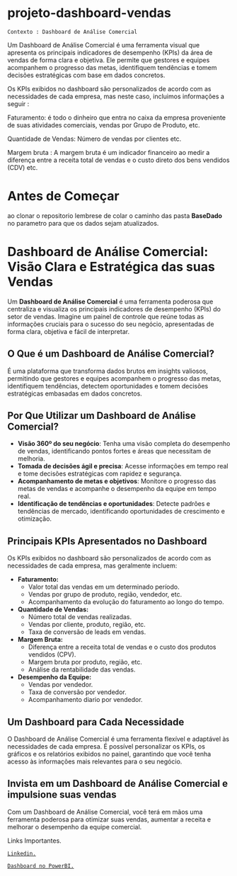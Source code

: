 # projeto-dashboard-vendas

    Contexto : Dashboard de Análise Comercial

Um Dashboard de Análise Comercial é uma ferramenta visual que apresenta os principais indicadores de desempenho (KPIs) da área de vendas de forma clara e objetiva. Ele permite que gestores e equipes acompanhem o progresso das metas, identifiquem tendências e tomem decisões estratégicas com base em dados concretos.

Os KPIs exibidos no dashboard são personalizados de acordo com as necessidades de cada empresa, mas neste caso, incluimos informações a seguir :

Faturamento: é todo o dinheiro que entra no caixa da empresa proveniente de suas atividades comerciais, vendas por Grupo de Produto, etc.

Quantidade de Vendas: Número de vendas por clientes etc.

Margem bruta : A margem bruta é um indicador financeiro ao medir a diferença entre a receita total de vendas e o custo direto dos bens vendidos (CDV) etc.

# Antes de Começar
 ao clonar o repositorio lembrese de colar o caminho das pasta **BaseDado** no parametro
para que os dados sejam atualizados.


# Dashboard de Análise Comercial: Visão Clara e Estratégica das suas Vendas

Um **Dashboard de Análise Comercial** é uma ferramenta poderosa que centraliza e visualiza os principais indicadores de desempenho (KPIs) do setor de vendas. Imagine um painel de controle que reúne todas as informações cruciais para o sucesso do seu negócio, apresentadas de forma clara, objetiva e fácil de interpretar.

## O Que é um Dashboard de Análise Comercial?

É uma plataforma que transforma dados brutos em insights valiosos, permitindo que gestores e equipes acompanhem o progresso das metas, identifiquem tendências, detectem oportunidades e tomem decisões estratégicas embasadas em dados concretos.

## Por Que Utilizar um Dashboard de Análise Comercial?

* **Visão 360º do seu negócio**: Tenha uma visão completa do desempenho de vendas, identificando pontos fortes e áreas que necessitam de melhoria.
* **Tomada de decisões ágil e precisa**: Acesse informações em tempo real e tome decisões estratégicas com rapidez e segurança.
* **Acompanhamento de metas e objetivos**: Monitore o progresso das metas de vendas e acompanhe o desempenho da equipe em tempo real.
* **Identificação de tendências e oportunidades**: Detecte padrões e tendências de mercado, identificando oportunidades de crescimento e otimização.

## Principais KPIs Apresentados no Dashboard

Os KPIs exibidos no dashboard são personalizados de acordo com as necessidades de cada empresa, mas geralmente incluem:

* **Faturamento:**
    * Valor total das vendas em um determinado período.
    * Vendas por grupo de produto, região, vendedor, etc.
    * Acompanhamento da evolução do faturamento ao longo do tempo.
* **Quantidade de Vendas:**
    * Número total de vendas realizadas.
    * Vendas por cliente, produto, região, etc.
    * Taxa de conversão de leads em vendas.
* **Margem Bruta:**
    * Diferença entre a receita total de vendas e o custo dos produtos vendidos (CPV).
    * Margem bruta por produto, região, etc.
    * Análise da rentabilidade das vendas.
* **Desempenho da Equipe:**
    * Vendas por vendedor.
    * Taxa de conversão por vendedor.
    * Acompanhamento diario por vendedor.

## Um Dashboard para Cada Necessidade

O Dashboard de Análise Comercial é uma ferramenta flexível e adaptável às necessidades de cada empresa. É possível personalizar os KPIs, os gráficos e os relatórios exibidos no painel, garantindo que você tenha acesso às informações mais relevantes para o seu negócio.

## Invista em um Dashboard de Análise Comercial e impulsione suas vendas

Com um Dashboard de Análise Comercial, você terá em mãos uma ferramenta poderosa para otimizar suas vendas, aumentar a receita e melhorar o desempenho da equipe comercial.


Links Importantes.

[`Linkedin.`](https://www.linkedin.com/in/ricardo-filgueiras-b4607b232/)

[`Dashboard no PowerBI.`](https://app.powerbi.com/view?r=eyJrIjoiN2M0NDRkZjgtZTEyNy00MDA4LTk2MTAtMTE1YmZkOThjMzY1IiwidCI6ImVhNmIyNzRlLTE4MmYtNDc0Yy04YWMwLTQzOWM5ZTE1Yjg3ZSJ9)

